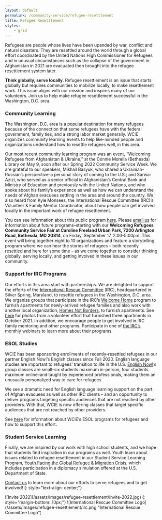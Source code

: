 ```yaml
---
layout: default
permalink: /community-service/refugee-resettlement
title: Refugee Resettlement
styles:
    - grid
---
```

<section markdown="1">

Refugees are people whose lives have been upended by war, conflict and natural disasters. They are resettled around the world through a global effort coordinated by the United Nations High Commissioner for Refugees and in unusual circumstances such as the collapse of the government in Afghanistan in 2021 are evacuated then brought into the refugee resettlement system later.

**Think globally, serve locally.** Refugee resettlement is an issue that starts globally but requires communities to mobilize locally, to make resettlement work. This issue aligns with our mission and inspires many of our volunteers. Join us to help make refugee resettlement successful in the Washington, D.C. area.

### Community Learning

The Washington, D.C. area is a popular destination for many refugees because of the connection that some refugees have with the federal government, family ties, and a strong labor market generally. WCIE organizes community learning events to help like-minded people and organizations understand how to resettle refugees well, in this area.

Our most recent community learning program was an event, “Welcoming Refugees from Afghanistan & Ukraine,” at the Connie Morella (Bethesda) Library on May 9, soon after our Spring 2022 Community Service Week. We are grateful to our speakers, Mikhail Basyuk, who shared a Ukrainian-Russian’s perspective–a personal story of coming to the U.S.; and Sarwar Azizi, who served as a senior official in Afghanistan’s Central Bank and Ministry of Education and previously with the United Nations, and who spoke about his family’s experience as well as how we can understand the needs of Afghan evacuees settling in the area and around the country. We also heard from Kyle Monsees, the International Rescue Committee (IRC)’s Volunteer & Family Mentor Coordinator, about how people can get involved locally in the important work of refugee resettlement.

You can see information about this public program [here](https://www.eventbrite.com/e/welcoming-refugees-from-afghanistan-ukraine-registration-313660927277). Please [email us](mailto:communityservice@washingtoncie.org) for information about future programs–starting with our **Welcoming Refugees Community Service Fair at Caroline Freeland Urban Park, 7200 Arlington Road, Bethesda, MD 20814**, on Friday, September 17, 2:00-5:00pm. This event will bring together eight to 10 organizations and feature a storytelling program where we can hear the stories of refugees – both recently resettled and here for some time – as we come together to consider thinking globally, serving locally, and getting involved in these issues in our community.

### Support for IRC Programs

Our efforts in this area start with partnerships. We are delighted to support the efforts of the [International Rescue Committee](https://www.rescue.org/) (IRC), headquartered in Silver Spring, Maryland, to resettle refugees in the Washington, D.C. area. We organize groups that participate in the IRC’s [Welcome Home](https://www.rescue.org/volunteer/refugee-welcome-home-project-volunteer) program to furnish apartments for newly-arrived refugee families and also work with another local organization, [Homes Not Borders](https://www.homesnotborders.org/), to furnish apartments. See [here](https://www.flickr.com/photos/englishnow/sets/72157720038146891/) for photos from a volunteer effort that furnished three apartments in October 2021. In addition, we encourage people to get involved in IRC family mentoring and other programs. Participate in one of [the IRC’s monthly webinars](https://docs.google.com/forms/d/e/1FAIpQLScmJUvE_Pa7ZjZI5R6ATvLj9XnXKvRB6U889IdIMWyFjYN5kg/viewform) to learn more about their programs.

### ESOL Studies

WCIE has been sponsoring enrollments of recently-resettled refugees in our partner English Now!’s English classes since Fall 2020. English language studies are important to refugees’ transition to life in the U.S. [English Now!](http://english-now.com)’s group classes are small–six students maximum in-person, four students maximum online–and taught by experienced professionals, making them an unusually personalized way to care for refugees.

We see a dramatic need for English language learning support on the part of Afghan evacuees as well as other IRC clients – and an opportunity to deliver programs targeting specific audiences that are not reached by other providers. With that, WCIE is now offering classes that target specific audiences that are not reached by other providers.

See [here](/community-service/refugee-resettlement/esol-programs-for-refugees) for information about WCIE’s ESOL programs for refugees and how to support this effort.

### Student Service Learning

Finally, we are inspired by our work with high school students, and we hope that students find inspiration in our programs as well. Youth learn about issues related to refugee resettlement in our Student Service Learning Program, [Youth Facing the Global Refugee & Migration Crisis](/student-service-learning/youth-facing-the-global-refugee-and-migration-crisis), which includes participation in a diplomacy simulation offered at the U.S. Department of State.

[Contact us](/contact) to learn more about our efforts to serve refugees and to get involved!
{: style="text-align: center;"}

</section>

<div class="callout" markdown="1">
![Invite 2022](/assets/images/refugee-resettlement/invite-2022.jpg)
{: style="margin-bottom: 10px;"}
![International Rescue Committee Logo](/assets/images/refugee-resettlement/irc.png "International Rescue Committee Logo")
</div>
